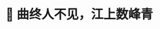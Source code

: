 ---
title: "🙈 曲终人不见，江上数峰青"
# menu:
#   main:
#     name: "幽玄"
    # weight: 40
    #params:
    #  icon: "fas fa-book"
---